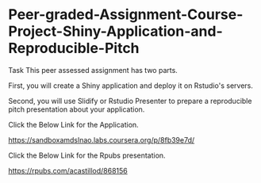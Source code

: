 # Peer-graded-Assignment-Course-Project-Shiny-Application-and-Reproducible-Pitch

Task
This peer assessed assignment has two parts. 

First, you will create a Shiny application and deploy it on Rstudio's servers. 

Second, you will use Slidify or Rstudio Presenter to prepare a reproducible pitch presentation about your application.

Click the Below Link for the Application.

https://sandboxamdslnao.labs.coursera.org/p/8fb39e7d/

Click the Below Link for the Rpubs presentation.

https://rpubs.com/acastillod/868156

